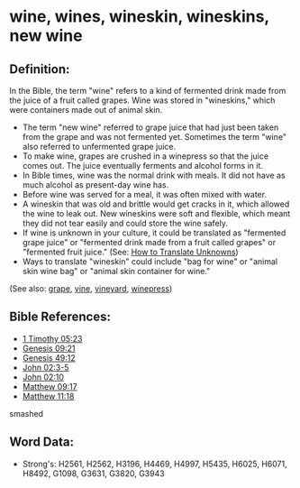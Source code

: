 # wine, wines, wineskin, wineskins, new wine #

## Definition: ##

In the Bible, the term "wine" refers to a kind of fermented drink made from the juice of a fruit called grapes. Wine was stored in "wineskins," which were containers made out of animal skin.

* The term "new wine" referred to grape juice that had just been taken from the grape and was not fermented yet. Sometimes the term "wine" also referred to unfermented grape juice.
* To make wine, grapes are crushed in a winepress so that the juice comes out. The juice eventually ferments and alcohol forms in it.
* In Bible times, wine was the normal drink with meals. It did not have as much alcohol as present-day wine has.
* Before wine was served for a meal, it was often mixed with water.
* A wineskin that was old and brittle would get cracks in it, which allowed the wine to leak out. New wineskins were soft and flexible, which meant they did not tear easily and could store the wine safely.
* If wine is unknown in your culture, it could be translated as "fermented grape juice" or "fermented drink made from a fruit called grapes" or "fermented fruit juice." (See: [How to Translate Unknowns](rc://en/ta/man/translate/translate-unknown))
* Ways to translate "wineskin" could include "bag for wine" or "animal skin wine bag" or "animal skin container for wine."

(See also: [grape](../other/grape.md), [vine](../other/vine.md), [vineyard](../other/vineyard.md), [winepress](../other/winepress.md))

## Bible References: ##

* [1 Timothy 05:23](rc://en/tn/help/1ti/05/23)
* [Genesis 09:21](rc://en/tn/help/gen/09/21)
* [Genesis 49:12](rc://en/tn/help/gen/49/12)
* [John 02:3-5](rc://en/tn/help/jhn/02/03)
* [John 02:10](rc://en/tn/help/jhn/02/10)
* [Matthew 09:17](rc://en/tn/help/mat/09/17)
* [Matthew 11:18](rc://en/tn/help/mat/11/18)

smashed

## Word Data: ##

* Strong's: H2561, H2562, H3196, H4469, H4997, H5435, H6025, H6071, H8492, G1098, G3631, G3820, G3943
